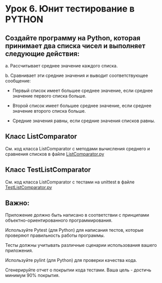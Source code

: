 # Урок 6. Юнит тестирование в PYTHON

## Создайте программу на Python, которая принимает два списка чисел и выполняет следующие действия:

a. Рассчитывает среднее значение каждого списка.

b. Сравнивает эти средние значения и выводит соответствующее сообщение:

- Первый список имеет большее среднее значение, если среднее значение первого списка больше.

- Второй список имеет большее среднее значение, если среднее значение второго списка больше.

- Средние значения равны, если средние значения списков равны.

## Класс ListComparator

См. код класса ListComparator с методами вычисления среднего и сравнения списков в файле [ListComparator.py](./ListComparator.py)

## Класс TestListComparator

См. код класса ListComparator с тестами на unittest в файле [TestListComparator.py](./TestListComparator.py)


## Важно:

Приложение должно быть написано в соответствии с принципами объектно-ориентированного программирования.

Используйте Pytest (для Python) для написания тестов, которые проверяют правильность работы программы.

Тесты должны учитывать различные сценарии использования вашего приложения.

Используйте pylint (для Python) для проверки качества кода.

Сгенерируйте отчет о покрытии кода тестами. Ваша цель - достичь минимум 90% покрытия.